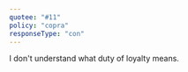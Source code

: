 ```yaml
---
quotee: "#11"
policy: "copra"
responseType: "con"
---
```


I don't understand what duty of loyalty means.
